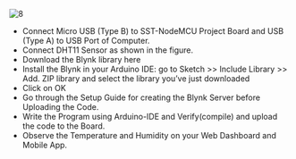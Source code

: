 ![8](https://user-images.githubusercontent.com/65058286/155886309-29a20985-3330-497b-813d-d95d3e71ca77.svg)
- Connect Micro USB (Type B) to SST-NodeMCU Project Board and USB (Type A) to USB Port of Computer. 
- Connect DHT11 Sensor as shown in the figure.
- Download the Blynk library here 
- Install the Blynk in your Arduino IDE: go to Sketch >> Include Library >> Add. ZIP library and select the library you’ve just downloaded 
- Click on OK
- Go through the Setup Guide for creating the Blynk Server before Uploading the Code.
- Write the Program using Arduino-IDE and Verify(compile) and upload the code to the Board.
- Observe the Temperature and Humidity on your Web Dashboard and Mobile App.
